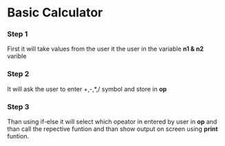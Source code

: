<div>
 <h1> Basic Calculator</h1>
</div>

### Step 1 
First it will take values from the user it the user in the variable **n1 & n2** varible

### Step 2 
It will ask the user to enter +,-,*,/ symbol and store in **op**
### Step 3 
Than using if-else it will select which opeator in entered by user in **op** and than call the repective funtion and than show output on screen using **print** funtion.
